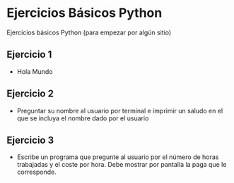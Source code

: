 # Ejercicios Básicos Python

Ejercicios básicos Python (para empezar por algún sitio)

## Ejercicio 1

- Hola Mundo

## Ejercicio 2

- Preguntar su nombre al usuario por terminal e imprimir un saludo en el que se incluya el nombre dado por el usuario

## Ejercicio 3

- Escribe un programa que pregunte al usuario por el número de horas trabajadas y el coste por hora. Debe mostrar por pantalla la paga que le corresponde. 

